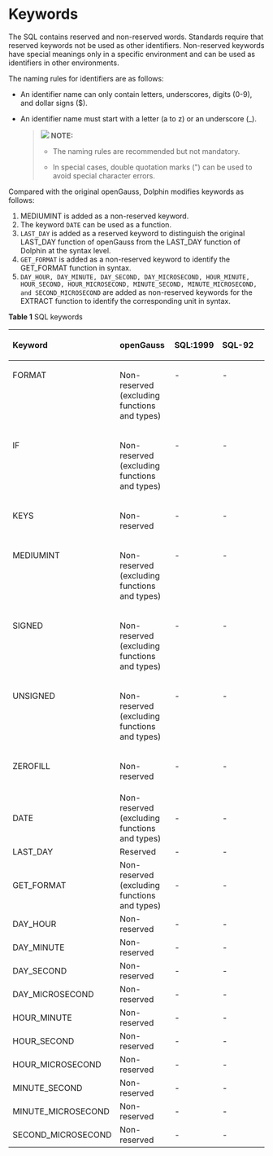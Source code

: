 # Keywords<a name="EN-US_TOPIC_0289900482"></a>

The SQL contains reserved and non-reserved words. Standards require that reserved keywords not be used as other identifiers. Non-reserved keywords have special meanings only in a specific environment and can be used as identifiers in other environments.

The naming rules for identifiers are as follows:

-   An identifier name can only contain letters, underscores, digits (0-9), and dollar signs ($).
-   An identifier name must start with a letter (a to z) or an underscore (\_).

    >![](public_sys-resources/icon-note.gif) **NOTE:**
    > 
    >-   The naming rules are recommended but not mandatory.
    >
    >-   In special cases, double quotation marks (") can be used to avoid special character errors.

Compared with the original openGauss, Dolphin modifies keywords as follows:

1. MEDIUMINT is added as a non-reserved keyword.
2. The keyword `DATE` can be used as a function.
3. `LAST_DAY` is added as a reserved keyword to distinguish the original LAST\_DAY function of openGauss from the LAST\_DAY function of Dolphin at the syntax level.
4. `GET_FORMAT` is added as a non-reserved keyword to identify the GET\_FORMAT function in syntax.
5. `DAY_HOUR, DAY_MINUTE, DAY_SECOND, DAY_MICROSECOND, HOUR_MINUTE, HOUR_SECOND, HOUR_MICROSECOND, MINUTE_SECOND, MINUTE_MICROSECOND, and SECOND_MICROSECOND` are added as non-reserved keywords for the EXTRACT function to identify the corresponding unit in syntax.

**Table 1** SQL keywords

<a name="zh-cn_topic_0283137559_zh-cn_topic_0237121925_zh-cn_topic_0059777655_zh-cn_topic_0058965630_table28107464"></a>
<table><thead align="left"><tr id="en-us_topic_0283137559_en-us_topic_0237121925_en-us_topic_0059777655_en-us_topic_0058965630_row32175656"><th class="cellrowborder" valign="top" width="34%" id="mcps1.2.5.1.1"><p id="en-us_topic_0283137559_en-us_topic_0237121925_en-us_topic_0059777655_en-us_topic_0058965630_p56091348"><a name="en-us_topic_0283137559_en-us_topic_0237121925_en-us_topic_0059777655_en-us_topic_0058965630_p56091348"></a><a name="en-us_topic_0283137559_en-us_topic_0237121925_en-us_topic_0059777655_en-us_topic_0058965630_p56091348"></a>Keyword</p>
</th>
<th class="cellrowborder" valign="top" width="22%" id="mcps1.2.5.1.2"><p id="zh-cn_topic_0283137559_zh-cn_topic_0237121925_zh-cn_topic_0059777655_zh-cn_topic_0058965630_p47105336"><a name="zh-cn_topic_0283137559_zh-cn_topic_0237121925_zh-cn_topic_0059777655_zh-cn_topic_0058965630_p47105336"></a><a name="zh-cn_topic_0283137559_zh-cn_topic_0237121925_zh-cn_topic_0059777655_zh-cn_topic_0058965630_p47105336"></a><span id="text1798254510538"><a name="text1798254510538"></a><a name="text1798254510538"></a>openGauss</span></p>
</th>
<th class="cellrowborder" valign="top" width="18.75%" id="mcps1.2.5.1.3"><p id="zh-cn_topic_0283137559_zh-cn_topic_0237121925_zh-cn_topic_0059777655_zh-cn_topic_0058965630_p21796427"><a name="zh-cn_topic_0283137559_zh-cn_topic_0237121925_zh-cn_topic_0059777655_zh-cn_topic_0058965630_p21796427"></a><a name="zh-cn_topic_0283137559_zh-cn_topic_0237121925_zh-cn_topic_0059777655_zh-cn_topic_0058965630_p21796427"></a>SQL:1999</p>
</th>
<th class="cellrowborder" valign="top" width="25.25%" id="mcps1.2.5.1.4"><p id="zh-cn_topic_0283137559_zh-cn_topic_0237121925_zh-cn_topic_0059777655_zh-cn_topic_0058965630_p20680137"><a name="zh-cn_topic_0283137559_zh-cn_topic_0237121925_zh-cn_topic_0059777655_zh-cn_topic_0058965630_p20680137"></a><a name="zh-cn_topic_0283137559_zh-cn_topic_0237121925_zh-cn_topic_0059777655_zh-cn_topic_0058965630_p20680137"></a>SQL-92</p>
</th>
</tr>
</thead>
<tbody><tr id="zh-cn_topic_0283137559_zh-cn_topic_0237121925_zh-cn_topic_0059777655_zh-cn_topic_0058965630_row57374723"><td class="cellrowborder" valign="top" width="34%" headers="mcps1.2.5.1.1 "><p id="zh-cn_topic_0283137559_zh-cn_topic_0237121925_zh-cn_topic_0059777655_zh-cn_topic_0058965630_p9835683"><a name="zh-cn_topic_0283137559_zh-cn_topic_0237121925_zh-cn_topic_0059777655_zh-cn_topic_0058965630_p9835683"></a><a name="zh-cn_topic_0283137559_zh-cn_topic_0237121925_zh-cn_topic_0059777655_zh-cn_topic_0058965630_p9835683"></a>FORMAT</p>
</td>
<td class="cellrowborder" valign="top" width="22%" headers="mcps1.2.5.1.2 "><p id="en-us_topic_0283137559_en-us_topic_0237121925_en-us_topic_0059777655_en-us_topic_0058965630_p28396447"><a name="en-us_topic_0283137559_en-us_topic_0237121925_en-us_topic_0059777655_en-us_topic_0058965630_p28396447"></a><a name="en-us_topic_0283137559_en-us_topic_0237121925_en-us_topic_0059777655_en-us_topic_0058965630_p28396447"></a>Non-reserved (excluding functions and types)</p>
</td>
<td class="cellrowborder" valign="top" width="18.75%" headers="mcps1.2.5.1.3 "><p id="zh-cn_topic_0283137559_zh-cn_topic_0237121925_zh-cn_topic_0059777655_zh-cn_topic_0058965630_p44918252"><a name="zh-cn_topic_0283137559_zh-cn_topic_0237121925_zh-cn_topic_0059777655_zh-cn_topic_0058965630_p44918252"></a><a name="zh-cn_topic_0283137559_zh-cn_topic_0237121925_zh-cn_topic_0059777655_zh-cn_topic_0058965630_p44918252"></a>-</p>
</td>
<td class="cellrowborder" valign="top" width="25.25%" headers="mcps1.2.5.1.4 "><p id="zh-cn_topic_0283137559_zh-cn_topic_0237121925_zh-cn_topic_0059777655_zh-cn_topic_0058965630_p60037067"><a name="zh-cn_topic_0283137559_zh-cn_topic_0237121925_zh-cn_topic_0059777655_zh-cn_topic_0058965630_p60037067"></a><a name="zh-cn_topic_0283137559_zh-cn_topic_0237121925_zh-cn_topic_0059777655_zh-cn_topic_0058965630_p60037067"></a>-</p>
</td>
</tr>
<tr id="zh-cn_topic_0283137559_zh-cn_topic_0237121925_zh-cn_topic_0059777655_zh-cn_topic_0058965630_row57374723"><td class="cellrowborder" valign="top" width="34%" headers="mcps1.2.5.1.1 "><p id="zh-cn_topic_0283137559_zh-cn_topic_0237121925_zh-cn_topic_0059777655_zh-cn_topic_0058965630_p9835683"><a name="zh-cn_topic_0283137559_zh-cn_topic_0237121925_zh-cn_topic_0059777655_zh-cn_topic_0058965630_p9835683"></a><a name="zh-cn_topic_0283137559_zh-cn_topic_0237121925_zh-cn_topic_0059777655_zh-cn_topic_0058965630_p9835683"></a>IF</p>
</td>
<td class="cellrowborder" valign="top" width="22%" headers="mcps1.2.5.1.2 "><p id="en-us_topic_0283137559_en-us_topic_0237121925_en-us_topic_0059777655_en-us_topic_0058965630_p28396447"><a name="en-us_topic_0283137559_en-us_topic_0237121925_en-us_topic_0059777655_en-us_topic_0058965630_p28396447"></a><a name="en-us_topic_0283137559_en-us_topic_0237121925_en-us_topic_0059777655_en-us_topic_0058965630_p28396447"></a>Non-reserved (excluding functions and types)</p>
</td>
<td class="cellrowborder" valign="top" width="18.75%" headers="mcps1.2.5.1.3 "><p id="zh-cn_topic_0283137559_zh-cn_topic_0237121925_zh-cn_topic_0059777655_zh-cn_topic_0058965630_p44918252"><a name="zh-cn_topic_0283137559_zh-cn_topic_0237121925_zh-cn_topic_0059777655_zh-cn_topic_0058965630_p44918252"></a><a name="zh-cn_topic_0283137559_zh-cn_topic_0237121925_zh-cn_topic_0059777655_zh-cn_topic_0058965630_p44918252"></a>-</p>
</td>
<td class="cellrowborder" valign="top" width="25.25%" headers="mcps1.2.5.1.4 "><p id="zh-cn_topic_0283137559_zh-cn_topic_0237121925_zh-cn_topic_0059777655_zh-cn_topic_0058965630_p60037067"><a name="zh-cn_topic_0283137559_zh-cn_topic_0237121925_zh-cn_topic_0059777655_zh-cn_topic_0058965630_p60037067"></a><a name="zh-cn_topic_0283137559_zh-cn_topic_0237121925_zh-cn_topic_0059777655_zh-cn_topic_0058965630_p60037067"></a>-</p>
</td>
</tr>
<tr id="zh-cn_topic_0283137559_zh-cn_topic_0237121925_zh-cn_topic_0059777655_zh-cn_topic_0058965630_row57374723"><td class="cellrowborder" valign="top" width="34%" headers="mcps1.2.5.1.1 "><p id="zh-cn_topic_0283137559_zh-cn_topic_0237121925_zh-cn_topic_0059777655_zh-cn_topic_0058965630_p9835683"><a name="zh-cn_topic_0283137559_zh-cn_topic_0237121925_zh-cn_topic_0059777655_zh-cn_topic_0058965630_p9835683"></a><a name="zh-cn_topic_0283137559_zh-cn_topic_0237121925_zh-cn_topic_0059777655_zh-cn_topic_0058965630_p9835683"></a>KEYS</p>
</td>
<td class="cellrowborder" valign="top" width="22%" headers="mcps1.2.5.1.2 "><p id="en-us_topic_0283137559_en-us_topic_0237121925_en-us_topic_0059777655_en-us_topic_0058965630_p28396447"><a name="en-us_topic_0283137559_en-us_topic_0237121925_en-us_topic_0059777655_en-us_topic_0058965630_p28396447"></a><a name="en-us_topic_0283137559_en-us_topic_0237121925_en-us_topic_0059777655_en-us_topic_0058965630_p28396447"></a>Non-reserved</p>
</td>
<td class="cellrowborder" valign="top" width="18.75%" headers="mcps1.2.5.1.3 "><p id="zh-cn_topic_0283137559_zh-cn_topic_0237121925_zh-cn_topic_0059777655_zh-cn_topic_0058965630_p44918252"><a name="zh-cn_topic_0283137559_zh-cn_topic_0237121925_zh-cn_topic_0059777655_zh-cn_topic_0058965630_p44918252"></a><a name="zh-cn_topic_0283137559_zh-cn_topic_0237121925_zh-cn_topic_0059777655_zh-cn_topic_0058965630_p44918252"></a>-</p>
</td>
<td class="cellrowborder" valign="top" width="25.25%" headers="mcps1.2.5.1.4 "><p id="zh-cn_topic_0283137559_zh-cn_topic_0237121925_zh-cn_topic_0059777655_zh-cn_topic_0058965630_p60037067"><a name="zh-cn_topic_0283137559_zh-cn_topic_0237121925_zh-cn_topic_0059777655_zh-cn_topic_0058965630_p60037067"></a><a name="zh-cn_topic_0283137559_zh-cn_topic_0237121925_zh-cn_topic_0059777655_zh-cn_topic_0058965630_p60037067"></a>-</p>
</td>
</tr>
<tr id="zh-cn_topic_0283137559_zh-cn_topic_0237121925_zh-cn_topic_0059777655_zh-cn_topic_0058965630_row57374723"><td class="cellrowborder" valign="top" width="34%" headers="mcps1.2.5.1.1 "><p id="zh-cn_topic_0283137559_zh-cn_topic_0237121925_zh-cn_topic_0059777655_zh-cn_topic_0058965630_p9835683"><a name="zh-cn_topic_0283137559_zh-cn_topic_0237121925_zh-cn_topic_0059777655_zh-cn_topic_0058965630_p9835683"></a><a name="zh-cn_topic_0283137559_zh-cn_topic_0237121925_zh-cn_topic_0059777655_zh-cn_topic_0058965630_p9835683"></a>MEDIUMINT</p>
</td>
<td class="cellrowborder" valign="top" width="22%" headers="mcps1.2.5.1.2 "><p id="en-us_topic_0283137559_en-us_topic_0237121925_en-us_topic_0059777655_en-us_topic_0058965630_p28396447"><a name="en-us_topic_0283137559_en-us_topic_0237121925_en-us_topic_0059777655_en-us_topic_0058965630_p28396447"></a><a name="en-us_topic_0283137559_en-us_topic_0237121925_en-us_topic_0059777655_en-us_topic_0058965630_p28396447"></a>Non-reserved (excluding functions and types)</p>
</td>
<td class="cellrowborder" valign="top" width="18.75%" headers="mcps1.2.5.1.3 "><p id="zh-cn_topic_0283137559_zh-cn_topic_0237121925_zh-cn_topic_0059777655_zh-cn_topic_0058965630_p44918252"><a name="zh-cn_topic_0283137559_zh-cn_topic_0237121925_zh-cn_topic_0059777655_zh-cn_topic_0058965630_p44918252"></a><a name="zh-cn_topic_0283137559_zh-cn_topic_0237121925_zh-cn_topic_0059777655_zh-cn_topic_0058965630_p44918252"></a>-</p>
</td>
<td class="cellrowborder" valign="top" width="25.25%" headers="mcps1.2.5.1.4 "><p id="zh-cn_topic_0283137559_zh-cn_topic_0237121925_zh-cn_topic_0059777655_zh-cn_topic_0058965630_p60037067"><a name="zh-cn_topic_0283137559_zh-cn_topic_0237121925_zh-cn_topic_0059777655_zh-cn_topic_0058965630_p60037067"></a><a name="zh-cn_topic_0283137559_zh-cn_topic_0237121925_zh-cn_topic_0059777655_zh-cn_topic_0058965630_p60037067"></a>-</p>
</td>
</tr>
<tr id="zh-cn_topic_0283137559_zh-cn_topic_0237121925_zh-cn_topic_0059777655_zh-cn_topic_0058965630_row57374723"><td class="cellrowborder" valign="top" width="34%" headers="mcps1.2.5.1.1 "><p id="zh-cn_topic_0283137559_zh-cn_topic_0237121925_zh-cn_topic_0059777655_zh-cn_topic_0058965630_p9835683"><a name="zh-cn_topic_0283137559_zh-cn_topic_0237121925_zh-cn_topic_0059777655_zh-cn_topic_0058965630_p9835683"></a><a name="zh-cn_topic_0283137559_zh-cn_topic_0237121925_zh-cn_topic_0059777655_zh-cn_topic_0058965630_p9835683"></a>SIGNED</p>
</td>
<td class="cellrowborder" valign="top" width="22%" headers="mcps1.2.5.1.2 "><p id="en-us_topic_0283137559_en-us_topic_0237121925_en-us_topic_0059777655_en-us_topic_0058965630_p28396447"><a name="en-us_topic_0283137559_en-us_topic_0237121925_en-us_topic_0059777655_en-us_topic_0058965630_p28396447"></a><a name="en-us_topic_0283137559_en-us_topic_0237121925_en-us_topic_0059777655_en-us_topic_0058965630_p28396447"></a>Non-reserved (excluding functions and types)</p>
</td>
<td class="cellrowborder" valign="top" width="18.75%" headers="mcps1.2.5.1.3 "><p id="zh-cn_topic_0283137559_zh-cn_topic_0237121925_zh-cn_topic_0059777655_zh-cn_topic_0058965630_p44918252"><a name="zh-cn_topic_0283137559_zh-cn_topic_0237121925_zh-cn_topic_0059777655_zh-cn_topic_0058965630_p44918252"></a><a name="zh-cn_topic_0283137559_zh-cn_topic_0237121925_zh-cn_topic_0059777655_zh-cn_topic_0058965630_p44918252"></a>-</p>
</td>
<td class="cellrowborder" valign="top" width="25.25%" headers="mcps1.2.5.1.4 "><p id="zh-cn_topic_0283137559_zh-cn_topic_0237121925_zh-cn_topic_0059777655_zh-cn_topic_0058965630_p60037067"><a name="zh-cn_topic_0283137559_zh-cn_topic_0237121925_zh-cn_topic_0059777655_zh-cn_topic_0058965630_p60037067"></a><a name="zh-cn_topic_0283137559_zh-cn_topic_0237121925_zh-cn_topic_0059777655_zh-cn_topic_0058965630_p60037067"></a>-</p>
</td>
</tr>
<tr id="zh-cn_topic_0283137559_zh-cn_topic_0237121925_zh-cn_topic_0059777655_zh-cn_topic_0058965630_row57374723"><td class="cellrowborder" valign="top" width="34%" headers="mcps1.2.5.1.1 "><p id="zh-cn_topic_0283137559_zh-cn_topic_0237121925_zh-cn_topic_0059777655_zh-cn_topic_0058965630_p9835683"><a name="zh-cn_topic_0283137559_zh-cn_topic_0237121925_zh-cn_topic_0059777655_zh-cn_topic_0058965630_p9835683"></a><a name="zh-cn_topic_0283137559_zh-cn_topic_0237121925_zh-cn_topic_0059777655_zh-cn_topic_0058965630_p9835683"></a>UNSIGNED</p>
</td>
<td class="cellrowborder" valign="top" width="22%" headers="mcps1.2.5.1.2 "><p id="en-us_topic_0283137559_en-us_topic_0237121925_en-us_topic_0059777655_en-us_topic_0058965630_p28396447"><a name="en-us_topic_0283137559_en-us_topic_0237121925_en-us_topic_0059777655_en-us_topic_0058965630_p28396447"></a><a name="en-us_topic_0283137559_en-us_topic_0237121925_en-us_topic_0059777655_en-us_topic_0058965630_p28396447"></a>Non-reserved (excluding functions and types)</p>
</td>
<td class="cellrowborder" valign="top" width="18.75%" headers="mcps1.2.5.1.3 "><p id="zh-cn_topic_0283137559_zh-cn_topic_0237121925_zh-cn_topic_0059777655_zh-cn_topic_0058965630_p44918252"><a name="zh-cn_topic_0283137559_zh-cn_topic_0237121925_zh-cn_topic_0059777655_zh-cn_topic_0058965630_p44918252"></a><a name="zh-cn_topic_0283137559_zh-cn_topic_0237121925_zh-cn_topic_0059777655_zh-cn_topic_0058965630_p44918252"></a>-</p>
</td>
<td class="cellrowborder" valign="top" width="25.25%" headers="mcps1.2.5.1.4 "><p id="zh-cn_topic_0283137559_zh-cn_topic_0237121925_zh-cn_topic_0059777655_zh-cn_topic_0058965630_p60037067"><a name="zh-cn_topic_0283137559_zh-cn_topic_0237121925_zh-cn_topic_0059777655_zh-cn_topic_0058965630_p60037067"></a><a name="zh-cn_topic_0283137559_zh-cn_topic_0237121925_zh-cn_topic_0059777655_zh-cn_topic_0058965630_p60037067"></a>-</p>
</td>
</tr>
<tr id="zh-cn_topic_0283137559_zh-cn_topic_0237121925_zh-cn_topic_0059777655_zh-cn_topic_0058965630_row57374723"><td class="cellrowborder" valign="top" width="34%" headers="mcps1.2.5.1.1 "><p id="zh-cn_topic_0283137559_zh-cn_topic_0237121925_zh-cn_topic_0059777655_zh-cn_topic_0058965630_p9835683"><a name="zh-cn_topic_0283137559_zh-cn_topic_0237121925_zh-cn_topic_0059777655_zh-cn_topic_0058965630_p9835683"></a><a name="zh-cn_topic_0283137559_zh-cn_topic_0237121925_zh-cn_topic_0059777655_zh-cn_topic_0058965630_p9835683"></a>ZEROFILL</p>
</td>
<td class="cellrowborder" valign="top" width="22%" headers="mcps1.2.5.1.2 "><p id="en-us_topic_0283137559_en-us_topic_0237121925_en-us_topic_0059777655_en-us_topic_0058965630_p28396447"><a name="en-us_topic_0283137559_en-us_topic_0237121925_en-us_topic_0059777655_en-us_topic_0058965630_p28396447"></a><a name="en-us_topic_0283137559_en-us_topic_0237121925_en-us_topic_0059777655_en-us_topic_0058965630_p28396447"></a>Non-reserved</p>
</td>
<td class="cellrowborder" valign="top" width="18.75%" headers="mcps1.2.5.1.3 "><p id="zh-cn_topic_0283137559_zh-cn_topic_0237121925_zh-cn_topic_0059777655_zh-cn_topic_0058965630_p44918252"><a name="zh-cn_topic_0283137559_zh-cn_topic_0237121925_zh-cn_topic_0059777655_zh-cn_topic_0058965630_p44918252"></a><a name="zh-cn_topic_0283137559_zh-cn_topic_0237121925_zh-cn_topic_0059777655_zh-cn_topic_0058965630_p44918252"></a>-</p>
</td>
<td class="cellrowborder" valign="top" width="25.25%" headers="mcps1.2.5.1.4 "><p id="zh-cn_topic_0283137559_zh-cn_topic_0237121925_zh-cn_topic_0059777655_zh-cn_topic_0058965630_p60037067"><a name="zh-cn_topic_0283137559_zh-cn_topic_0237121925_zh-cn_topic_0059777655_zh-cn_topic_0058965630_p60037067"></a><a name="zh-cn_topic_0283137559_zh-cn_topic_0237121925_zh-cn_topic_0059777655_zh-cn_topic_0058965630_p60037067"></a>-</p>
</td>
</tr>
<tr>
<td>DATE
</td>
<td>Non-reserved (excluding functions and types)
</td>
<td>-
</td>
<td>-
</td>
</tr>
<tr>
<td>LAST_DAY
</td>
<td>Reserved
</td>
<td>-
</td>
<td>-
</td>
</tr>
<tr>
<td>GET_FORMAT
</td>
<td>Non-reserved (excluding functions and types)
</td>
<td>-
</td>
<td>-
</td>
</tr>
<tr>
<td>DAY_HOUR
</td>
<td>Non-reserved
</td>
<td>-
</td>
<td>-
</td>
</tr>
<tr>
<td>DAY_MINUTE
</td>
<td>Non-reserved
</td>
<td>-
</td>
<td>-
</td>
</tr>
<tr>
<td>DAY_SECOND
</td>
<td>Non-reserved
</td>
<td>-
</td>
<td>-
</td>
</tr>
<tr>
<td>DAY_MICROSECOND
</td>
<td>Non-reserved
</td>
<td>-
</td>
<td>-
</td>
</tr>
<tr>
<td>HOUR_MINUTE
</td>
<td>Non-reserved
</td>
<td>-
</td>
<td>-
</td>
</tr>
<tr>
<td>HOUR_SECOND
</td>
<td>Non-reserved
</td>
<td>-
</td>
<td>-
</td>
</tr>
<tr>
<td>HOUR_MICROSECOND
</td>
<td>Non-reserved
</td>
<td>-
</td>
<td>-
</td>
</tr>
<tr>
<td>MINUTE_SECOND
</td>
<td>Non-reserved
</td>
<td>-
</td>
<td>-
</td>
</tr>
<tr>
<td>MINUTE_MICROSECOND
</td>
<td>Non-reserved
</td>
<td>-
</td>
<td>-
</td>
</tr>
<tr>
<td>SECOND_MICROSECOND
</td>
<td>Non-reserved
</td>
<td>-
</td>
<td>-
</td>
</tr>
</tbody>
</table>
